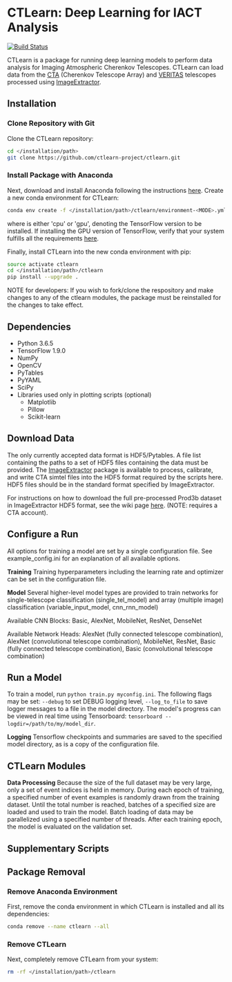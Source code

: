 # CTLearn: Deep Learning for IACT Analysis

[![Build Status](https://travis-ci.com/ctlearn-project/ctlearn.svg?branch=master)](https://travis-ci.com/ctlearn-project/ctlearn)

CTLearn is a package for running deep learning models to perform data analysis for Imaging Atmospheric Cherenkov Telescopes. CTLearn can load data from the [CTA](https://www.cta-observatory.org/) (Cherenkov Telescope Array) and [VERITAS](https://veritas.sao.arizona.edu/) telescopes processed using [ImageExtractor](https://github.com/cta-observatory/image-extractor).

## Installation

### Clone Repository with Git

Clone the CTLearn repository:

```bash
cd </installation/path>
git clone https://github.com/ctlearn-project/ctlearn.git
```

### Install Package with Anaconda

Next, download and install Anaconda following the instructions [here](https://www.anaconda.com/download/). Create a new conda environment for CTLearn:

```bash
conda env create -f </installation/path>/ctlearn/environment-<MODE>.yml
```

where <MODE> is either 'cpu' or 'gpu', denoting the TensorFlow version to be installed. If installing the GPU version of TensorFlow, verify that your system fulfills all the requirements [here](https://www.tensorflow.org/install/install_linux#NVIDIARequirements).

Finally, install CTLearn into the new conda environment with pip:

```bash
source activate ctlearn
cd </installation/path>/ctlearn
pip install --upgrade .
```
NOTE for developers: If you wish to fork/clone the respository and make changes to any of the ctlearn modules, the package must be reinstalled for the changes to take effect.

## Dependencies

- Python 3.6.5
- TensorFlow 1.9.0
- NumPy
- OpenCV
- PyTables
- PyYAML
- SciPy
- Libraries used only in plotting scripts (optional)
  - Matplotlib
  - Pillow
  - Scikit-learn
  
## Download Data

The only currently accepted data format is HDF5/Pytables.
A file list containing the paths to a set of HDF5 files containing the data must be provided. The [ImageExtractor](https://github.com/cta-observatory/image-extractor) package is available to process, calibrate, and write CTA simtel files into the HDF5 format required by the scripts here. HDF5 files should be in the standard format specified by ImageExtractor.

For instructions on how to download the full pre-processed Prod3b dataset in ImageExtractor HDF5 format, see the wiki page [here](https://forge.in2p3.fr/projects/cta_analysis-and-simulations/wiki/Machine_Learning_for_Event_Reconstruction). (NOTE: requires a CTA account).

## Configure a Run

All options for training a model are set by a single configuration file. 
See example_config.ini for an explanation of all available options.

**Training**
Training hyperparameters including the learning rate and optimizer can be set in the configuration file.

**Model**
Several higher-level model types are provided to train networks for single-telescope classification (single_tel_model) and array (multiple image) classification (variable_input_model, cnn_rnn_model)

Available CNN Blocks: Basic, AlexNet, MobileNet, ResNet, DenseNet

Available Network Heads: AlexNet (fully connected telescope combination), AlexNet (convolutional telescope combination), MobileNet, ResNet, Basic (fully connected telescope combination), Basic (convolutional telescope combination)

## Run a Model

To train a model, run `python train.py myconfig.ini`. 
The following flags may be set: `--debug` to set DEBUG logging level, `--log_to_file` to save logger messages to a file in the model directory.
The model's progress can be viewed in real time using Tensorboard: `tensorboard --logdir=/path/to/my/model_dir`.

**Logging**
Tensorflow checkpoints and summaries are saved to the specified model directory, as is a copy of the configuration file.

## CTLearn Modules

**Data Processing**
Because the size of the full dataset may be very large, only a set of event indices is held in memory.
During each epoch of training, a specified number of event examples is randomly drawn from the training dataset.
Until the total number is reached, batches of a specified size are loaded and used to train the model.
Batch loading of data may be parallelized using a specified number of threads.
After each training epoch, the model is evaluated on the validation set.

## Supplementary Scripts

## Package Removal

### Remove Anaconda Environment

First, remove the conda environment in which CTLearn is installed and all its dependencies:

```bash
conda remove --name ctlearn --all
```

### Remove CTLearn

Next, completely remove CTLearn from your system:

```bash
rm -rf </installation/path>/ctlearn
```
